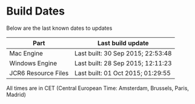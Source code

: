 # Build Dates

Below are the last known dates to updates

Part | Last build update
-----|-----
Mac Engine | Last built: 30 Sep 2015; 22:53:48
Windows Engine | Last built: 28 Sep 2015; 12:11:23
JCR6 Resource Files | Last built: 01 Oct 2015; 01:29:55
All times are in CET (Central European Time: Amsterdam, Brussels, Paris, Madrid)



